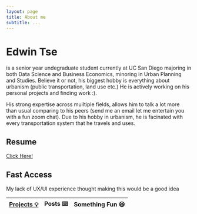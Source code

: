 ```yaml
---
layout: page
title: About me
subtitle: ...
---
```


# Edwin Tse
is a senior year undegraduate student currently at UC San Diego majoring in both Data Science and Business Economics, minoring in Urban Planning and Studies. Believe it or not, his biggest hobby is everything about urbanism (public transportation, land use etc.) He is actively working on his personal projects and finding work :).

His strong expertise across muiltiple fields, allows him to talk a lot more than usual comparing to his peers (send me an email let me entertain you with a fun zoom chat). Due to his hobby in urbanism, he is facinated with every transportation system that he travels and uses. 

## Resume
[Click Here!](/EdwinTseResume.pdf)

## Fast Access
My lack of UX/UI experience thought making this would be a good idea

[Projects 💡](/projects.md) | Posts ⌨️ | Something Fun 😆 
-------|--------|---------
